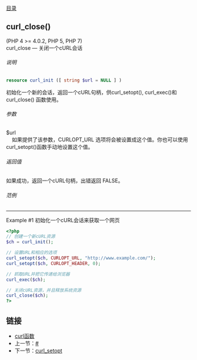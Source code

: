 [目录](directory.md)  
## curl_close()
(PHP 4 >= 4.0.2, PHP 5, PHP 7)  
curl_close — 关闭一个cURL会话  

###### 说明  
```php
resource curl_init ([ string $url = NULL ] )
```

初始化一个新的会话，返回一个cURL句柄，供curl_setopt(), curl_exec()和curl_close() 函数使用。  

###### 参数   
$url  
&nbsp;&nbsp;&nbsp;&nbsp;如果提供了该参数，CURLOPT_URL 选项将会被设置成这个值。你也可以使用curl_setopt()函数手动地设置这个值。

###### 返回值
如果成功，返回一个cURL句柄，出错返回 FALSE。

###### 范例   
---  
Example #1 初始化一个cURL会话来获取一个网页
```php
<?php
// 创建一个新cURL资源
$ch = curl_init();

// 设置URL和相应的选项
curl_setopt($ch, CURLOPT_URL, "http://www.example.com/");
curl_setopt($ch, CURLOPT_HEADER, 0);

// 抓取URL并把它传递给浏览器
curl_exec($ch);

// 关闭cURL资源，并且释放系统资源
curl_close($ch);
?>
```

## 链接

- [curl函数](directory.md)
- 上一节：[#](#)
- 下一节：[curl_setopt](curl_setopt.md)

